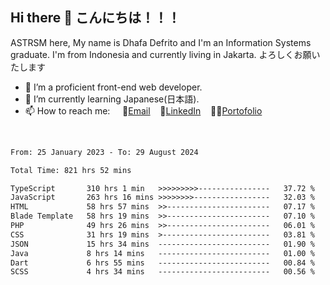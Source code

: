 ## Hi there 👋 こんにちは！！！
ASTRSM here, My name is Dhafa Defrito and I'm an Information Systems graduate. I'm from Indonesia and currently living in Jakarta. よろしくお願いたします

- 🔭 I’m a proficient front-end web developer.
- 🌱 I’m currently learning Japanese(日本語).
- 📫 How to reach me: &nbsp;&nbsp;&nbsp;&nbsp;📧[Email](ddefrito@gmail.com)&nbsp;&nbsp;&nbsp;&nbsp;💼[LinkedIn](https://www.linkedin.com/in/dhafa-defrita-rama-yudistira-9357a9229/)&nbsp;&nbsp;&nbsp;&nbsp;👨‍🎨[Portofolio](https://ddefrito.vercel.app/)
<br>
<!-- <p align="left">
<a href="https://github.com/ASTRSM">
  <img height="180em" src="https://github-readme-stats-eight-theta.vercel.app/api?username=ASTRSM&show_icons=true&theme=dracula&include_all_commits=true&count_private=true"/>
  <img height="180em" src="https://github-readme-stats-eight-theta.vercel.app/api/top-langs/?username=ASTRSM&layout=compact&langs_count=8&theme=dracula"/>
</a>
</p> -->

<!--START_SECTION:waka-->

```txt
From: 25 January 2023 - To: 29 August 2024

Total Time: 821 hrs 52 mins

TypeScript       310 hrs 1 min   >>>>>>>>>----------------   37.72 %
JavaScript       263 hrs 16 mins >>>>>>>>-----------------   32.03 %
HTML             58 hrs 57 mins  >>-----------------------   07.17 %
Blade Template   58 hrs 19 mins  >>-----------------------   07.10 %
PHP              49 hrs 26 mins  >>-----------------------   06.01 %
CSS              31 hrs 19 mins  >------------------------   03.81 %
JSON             15 hrs 34 mins  -------------------------   01.90 %
Java             8 hrs 14 mins   -------------------------   01.00 %
Dart             6 hrs 55 mins   -------------------------   00.84 %
SCSS             4 hrs 34 mins   -------------------------   00.56 %
```

<!--END_SECTION:waka-->
